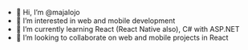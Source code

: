- 👋 Hi, I’m @majalojo
- 👀 I’m interested in web and mobile development
- 🌱 I’m currently learning React (React Native also), C# with ASP.NET 
- 💞️ I’m looking to collaborate on web and mobile projects in React


<!---
majalojo/majalojo is a ✨ special ✨ repository because its `README.md` (this file) appears on your GitHub profile.
You can click the Preview link to take a look at your changes.
--->
